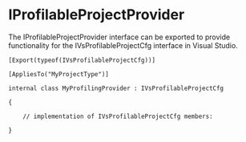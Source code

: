IProfilableProjectProvider
==========================

The IProfilableProjectProvider interface can be exported to provide
functionality for the IVsProfilableProjectCfg interface in Visual Studio.


    [Export(typeof(IVsProfilableProjectCfg))]

    [AppliesTo("MyProjectType")]

    internal class MyProfilingProvider : IVsProfilableProjectCfg

    {

        // implementation of IVsProfilableProjectCfg members:

    }

